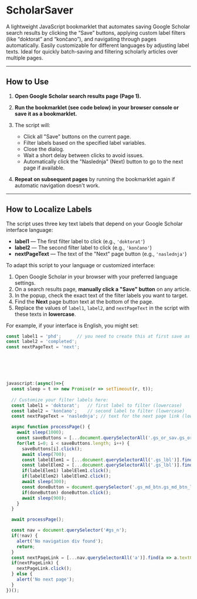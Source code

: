 # ScholarSaver

A lightweight JavaScript bookmarklet that automates saving Google Scholar search results by clicking the “Save” buttons, applying custom label filters (like “doktorat” and “končano”), and navigating through pages automatically. Easily customizable for different languages by adjusting label texts. Ideal for quickly batch-saving and filtering scholarly articles over multiple pages.

---

## How to Use

1. **Open Google Scholar search results page (Page 1).**

2. **Run the bookmarklet (see code below) in your browser console or save it as a bookmarklet.**

3. The script will:
   - Click all "Save" buttons on the current page.
   - Filter labels based on the specified label variables.
   - Close the dialog.
   - Wait a short delay between clicks to avoid issues.
   - Automatically click the "Naslednja" (Next) button to go to the next page if available.

4. **Repeat on subsequent pages** by running the bookmarklet again if automatic navigation doesn't work.

---

## How to Localize Labels

The script uses three key text labels that depend on your Google Scholar interface language:

- **label1** — The first filter label to click (e.g., `'doktorat'`)
- **label2** — The second filter label to click (e.g., `'končano'`)
- **nextPageText** — The text of the "Next" page button (e.g., `'naslednja'`)

To adapt this script to your language or customized interface:

1. Open Google Scholar in your browser with your preferred language settings.
2. On a search results page, **manually click a "Save" button** on any article.
3. In the popup, check the exact text of the filter labels you want to target.
4. Find the **Next** page button text at the bottom of the page.
5. Replace the values of `label1`, `label2`, and `nextPageText` in the script with these texts in **lowercase**.

For example, if your interface is English, you might set:

```javascript
const label1 = 'phd';      // you need to create this at first save as tag in my library
const label2 = 'completed';
const nextPageText = 'next';






javascript:(async()=>{
  const sleep = t => new Promise(r => setTimeout(r, t));
  
  // Customize your filter labels here:
  const label1 = 'doktorat';   // first label to filter (lowercase)
  const label2 = 'končano';    // second label to filter (lowercase)
  const nextPageText = 'naslednja'; // text for the next page link (lowercase)

  async function processPage() {
    await sleep(1000);
    const saveButtons = [...document.querySelectorAll('.gs_or_sav.gs_or_btn')];
    for(let i=0; i < saveButtons.length; i++) {
      saveButtons[i].click();
      await sleep(700);
      const labelElem1 = [...document.querySelectorAll('.gs_lbl')].find(e => e.innerText.trim().toLowerCase() === label1);
      const labelElem2 = [...document.querySelectorAll('.gs_lbl')].find(e => e.innerText.trim().toLowerCase() === label2);
      if(labelElem1) labelElem1.click();
      if(labelElem2) labelElem2.click();
      await sleep(300);
      const doneButton = document.querySelector('.gs_md_btn.gs_md_btn_lsb');
      if(doneButton) doneButton.click();
      await sleep(900);
    }
  }

  await processPage();

  const nav = document.querySelector('#gs_n');
  if(!nav) {
    alert('No navigation div found');
    return;
  }
  const nextPageLink = [...nav.querySelectorAll('a')].find(a => a.textContent.trim().toLowerCase() === nextPageText);
  if(nextPageLink) {
    nextPageLink.click();
  } else {
    alert('No next page');
  }
})();
```
